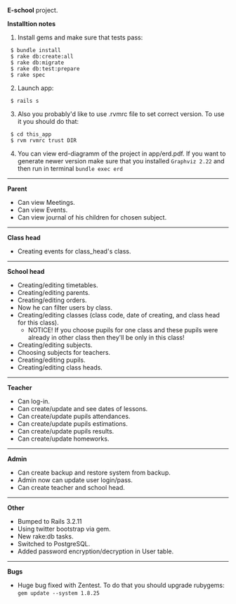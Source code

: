 **E-school** project.

**Installtion notes**

1) Install gems and make sure that tests pass:

```shell
 $ bundle install
 $ rake db:create:all
 $ rake db:migrate
 $ rake db:test:prepare
 $ rake spec
```

2) Launch app:

```shell
 $ rails s
```

3) Also you probably'd like to use .rvmrc file to set correct version. To use it you should do that:

```shell
 $ cd this_app
 $ rvm rvmrc trust DIR
```

4) You can view erd-diagramm of the project in app/erd.pdf. If you want to generate newer version make sure
   that you installed `Graphviz 2.22` and then run in terminal `bundle exec erd`
-----------------------------------------------------------------------------

**Parent**

- Can view Meetings.
- Can view Events.
- Can view journal of his children for chosen subject.

------------------------------------------------------------------------------

**Class head**

- Creating events for class_head's class.

------------------------------------------------------------------------------

**School head**

- Creating/editing timetables.
- Creating/editing parents.
- Creating/editing orders.
- Now he can filter users by class.
- Creating/editing classes (class code, date of creating, and class head for this class).
  - NOTICE! If you choose pupils for one class and these pupils were already in other class
    then they'll be only in this class!
- Creating/editing subjects.
- Choosing subjects for teachers.
- Creating/editing pupils.
- Creating/editing class heads.

------------------------------------------------------------------------------

**Teacher**

- Can log-in.
- Can create/update and see dates of lessons.
- Can create/update pupils attendances.
- Can create/update pupils estimations.
- Can create/update pupils results.
- Can create/update homeworks.

------------------------------------------------------------------------------

**Admin**

- Can create backup and restore system from backup.
- Admin now can update user login/pass.
- Can create teacher and school head.


------------------------------------------------------------------------------

**Other**

- Bumped to Rails 3.2.11
- Using twitter bootstrap via gem.
- New rake:db tasks.
- Switched to PostgreSQL.
- Added password encryption/decryption in User table.

------------------------------------------------------------------------------

**Bugs**

- Huge bug fixed with Zentest. To do that you should upgrade rubygems: `gem update --system 1.8.25`

